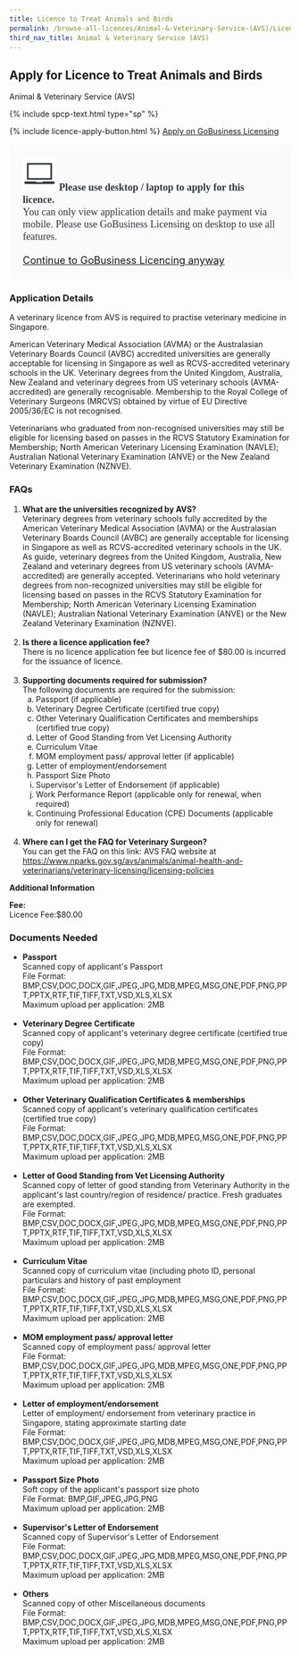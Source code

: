 ```yaml
---
title: Licence to Treat Animals and Birds
permalink: /browse-all-licences/Animal-&-Veterinary-Service-(AVS)/Licence-to-Treat-Animals-and-Birds
third_nav_title: Animal & Veterinary Service (AVS)
---
```


## Apply for Licence to Treat Animals and Birds

Animal & Veterinary Service (AVS)

{% include spcp-text.html type="sp" %}

{% include licence-apply-button.html %}
<a class="btn" id = "desktopNotice" href="https://licence1.business.gov.sg/licence1/neweadvisor/showSelectedLicence.action?redirection=true&selectedLicenceIds=1705261400000006" target="_blank" rel="noopener">Apply on GoBusiness Licensing</a>
<div id = "mobileNotice" style="background: #F9FAFA; border-radius: 5px; width: auto; height: auto; padding: 24px 24px; font-size: 18px; color: #313840;">
<img src="/images/laptop.svg" alt="" style="height: 60px; width: 60px; margin-left: 0px;">
<span style="font-weight: bold; font-family: hknova-bold; font-size: 18px; ">Please use desktop / laptop to apply for this licence.</span><br>
<span style="font-family: hknova-regular;">You can only view application details and make payment via mobile. Please use GoBusiness Licensing on desktop to use all features.</span><br><br>
<a id="mobileNotice" href="https://licence1.business.gov.sg/licence1/neweadvisor/showSelectedLicence.action?redirection=true&selectedLicenceIds=1705261400000006" target="_blank" rel="noopener">Continue to GoBusiness Licencing anyway</a>
</div>

<H3>Application Details</H3>

<p>A veterinary licence from AVS is required to practise veterinary medicine in Singapore.</p>
 <p>American Veterinary Medical Association (AVMA) or the Australasian Veterinary Boards Council (AVBC) accredited universities are generally acceptable for licensing in Singapore as well as RCVS-accredited veterinary schools in the UK. Veterinary degrees from the United Kingdom, Australia, New Zealand and veterinary degrees from US veterinary schools (AVMA-accredited) are generally recognisable. Membership to the Royal College of Veterinary Surgeons (MRCVS) obtained by virtue of EU Directive 2005/36/EC is not recognised.</p>
 <p>Veterinarians who graduated from non-recognised universities may still be eligible for licensing based on passes in the RCVS Statutory Examination for Membership; North American Veterinary Licensing Examination (NAVLE); Australian National Veterinary Examination (ANVE) or the New Zealand Veterinary Examination (NZNVE).</p>
 <h3>FAQs</h3>
 <ol>
 <li><strong>What are the universities recognized by AVS?</strong><br />Veterinary degrees from veterinary schools fully accredited by the American Veterinary Medical Association (AVMA) or the Australasian Veterinary Boards Council (AVBC) are generally acceptable for licensing in Singapore as well as RCVS-accredited veterinary schools in the UK. As guide, veterinary degrees from the United Kingdom, Australia, New Zealand and veterinary degrees from US veterinary schools (AVMA-accredited) are generally accepted. Veterinarians who hold veterinary degrees from non-recognized universities may still be eligible for licensing based on passes in the RCVS Statutory Examination for Membership; North American Veterinary Licensing Examination (NAVLE); Australian National Veterinary Examination (ANVE) or the New Zealand Veterinary Examination (NZNVE).<br /><br /></li>
 <li><strong>Is there a licence application fee?</strong><br />There is no licence application fee but licence fee of $80.00 is incurred for the issuance of licence.<br /><br /></li>
 <li><strong>Supporting documents required for submission?</strong><br />The following documents are required for the submission:
 <ol style="list-style-type: lower-alpha;">
 <li>Passport (if applicable)</li>
 <li>Veterinary Degree Certificate (certified true copy)</li>
 <li>Other Veterinary Qualification Certificates and memberships (certified true copy)</li>
 <li>Letter of Good Standing from Vet Licensing Authority</li>
 <li>Curriculum Vitae</li>
 <li>MOM employment pass/ approval letter (if applicable)</li>
 <li>Letter of employment/endorsement</li>
 <li>Passport Size Photo</li>
 <li>Supervisor's Letter of Endorsement (if applicable)</li>
 <li>Work Performance Report (applicable only for renewal, when required)</li>
 <li>Continuing Professional Education (CPE) Documents (applicable only for renewal)<br /><br /></li>
 </ol>
 </li>
 <li><strong>Where can I get the FAQ for Veterinary Surgeon?</strong><br />You can get the FAQ on this link: AVS FAQ website at <a href="https://www.nparks.gov.sg/avs/animals/animal-health-and-veterinarians/veterinary-licensing/licensing-policies" target="_blank" rel="noopener">https://www.nparks.gov.sg/avs/animals/animal-health-and-veterinarians/veterinary-licensing/licensing-policies</a></li>
 </ol>

<strong>Additional Information</strong>

<p><strong>Fee:</strong><br />Licence Fee:$80.00</p>

<H3>Documents Needed</H3>

<ul>
 <li><strong>Passport</strong><br />Scanned copy of applicant's Passport<br />File Format: BMP,CSV,DOC,DOCX,GIF,JPEG,JPG,MDB,MPEG,MSG,ONE,PDF,PNG,PPT,PPTX,RTF,TIF,TIFF,TXT,VSD,XLS,XLSX<br />Maximum upload per application: 2MB<br /><br /></li>
 <li><strong>Veterinary Degree Certificate</strong><br />Scanned copy of applicant's veterinary degree certificate (certified true copy)<br />File Format: BMP,CSV,DOC,DOCX,GIF,JPEG,JPG,MDB,MPEG,MSG,ONE,PDF,PNG,PPT,PPTX,RTF,TIF,TIFF,TXT,VSD,XLS,XLSX<br />Maximum upload per application: 2MB<br /><br /></li>
 <li><strong>Other Veterinary Qualification Certificates & memberships</strong><br />Scanned copy of applicant's veterinary qualification certificates (certified true copy)<br />File Format: BMP,CSV,DOC,DOCX,GIF,JPEG,JPG,MDB,MPEG,MSG,ONE,PDF,PNG,PPT,PPTX,RTF,TIF,TIFF,TXT,VSD,XLS,XLSX<br />Maximum upload per application: 2MB<br /><br /></li>
 <li><strong>Letter of Good Standing from Vet Licensing Authority</strong><br />Scanned copy of letter of good standing from Veterinary Authority in the applicant's last country/region of residence/ practice. Fresh graduates are exempted.<br />File Format: BMP,CSV,DOC,DOCX,GIF,JPEG,JPG,MDB,MPEG,MSG,ONE,PDF,PNG,PPT,PPTX,RTF,TIF,TIFF,TXT,VSD,XLS,XLSX<br />Maximum upload per application: 2MB<br /><br /></li>
 <li><strong>Curriculum Vitae</strong><br />Scanned copy of curriculum vitae (including photo ID, personal particulars and history of past employment<br />File Format: BMP,CSV,DOC,DOCX,GIF,JPEG,JPG,MDB,MPEG,MSG,ONE,PDF,PNG,PPT,PPTX,RTF,TIF,TIFF,TXT,VSD,XLS,XLSX<br />Maximum upload per application: 2MB<br /><br /></li>
 <li><strong>MOM employment pass/ approval letter</strong><br />Scanned copy of employment pass/ approval letter<br />File Format: BMP,CSV,DOC,DOCX,GIF,JPEG,JPG,MDB,MPEG,MSG,ONE,PDF,PNG,PPT,PPTX,RTF,TIF,TIFF,TXT,VSD,XLS,XLSX<br />Maximum upload per application: 2MB<br /><br /></li>
 <li><strong>Letter of employment/endorsement</strong><br />Letter of employment/ endorsement from veterinary practice in Singapore, stating approximate starting date<br />File Format: BMP,CSV,DOC,DOCX,GIF,JPEG,JPG,MDB,MPEG,MSG,ONE,PDF,PNG,PPT,PPTX,RTF,TIF,TIFF,TXT,VSD,XLS,XLSX<br />Maximum upload per application: 2MB<br /><br /></li>
 <li><strong>Passport Size Photo</strong><br />Soft copy of the applicant's passport size photo<br />File Format: BMP,GIF,JPEG,JPG,PNG<br />Maximum upload per application: 2MB<br /><br /></li>
 <li><strong>Supervisor's Letter of Endorsement</strong><br />Scanned copy of Supervisor's Letter of Endorsement<br />File Format: BMP,CSV,DOC,DOCX,GIF,JPEG,JPG,MDB,MPEG,MSG,ONE,PDF,PNG,PPT,PPTX,RTF,TIF,TIFF,TXT,VSD,XLS,XLSX<br />Maximum upload per application: 2MB<br /><br /></li>
 <li><strong>Others</strong><br />Scanned copy of other Miscellaneous documents<br />File Format: BMP,CSV,DOC,DOCX,GIF,JPEG,JPG,MDB,MPEG,MSG,ONE,PDF,PNG,PPT,PPTX,RTF,TIF,TIFF,TXT,VSD,XLS,XLSX<br />Maximum upload per application: 2MB</li>
 </ul>

